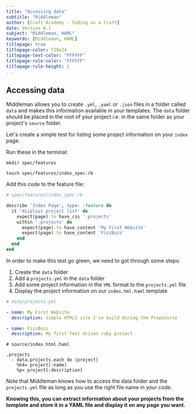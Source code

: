 ```yaml
---
title: "Accessing data"
subtitle: "Middleman"
author: [Craft Academy - Coding as a Craft]
date: Version 0.1
subject: "Middleman, HAML"
keywords: [Middleman, HAML]
titlepage: true
titlepage-color: f28e24
titlepage-text-color: "FFFFFF"
titlepage-rule-color: "FFFFFF"
titlepage-rule-height: 2
...
```



## Accessing data

Middleman allows you to create `.yml`, `.yaml` or `.json` files in a folder called `data` and makes this information available in your templates. The `data` folder should be placed in the root of your project i.e. in the same folder as your project's `source` folder.

Let's create a simple test for listing some project information on your `index` page. 

Run these in the terminal:

`mkdir spec/features`

`touch spec/features/index_spec.rb`

Add this code to the feature file:



```ruby
# spec/features/index_spec.rb

describe 'Index Page', type: :feature do
  it 'displays project list' do
    expect(page).to have_css '.projects'
    within '.projects' do
      expect(page).to have_content 'My First Website'
      expect(page).to have_content 'FizzBuzz'
    end
  end
end
```

In order to make this test go green, we need to got through some steps:
1. Create the `data` folder
2. Add a `projects.yml` in the `data` folder
3. Add some project information in the `YML` format to the `projects.yml` file
4. Display the project information on our `index.hml.haml` template


```yml
# data/projects.yml

- name: My First Website
  description: Simple HTML5 site I've build during the PrepCourse

- name: FizzBuzz
  description: My first Test driven ruby project
```


```haml
# source/index.html.haml

.projects
  - data.projects.each do |project|
    %h4= project[:name]
    %p= project[:description]
```

Note that Middleman knows how to access the data folder and the `projects.yml` file as long as you use the right file name in your code.

**Knowing this, you can extract information about your projects from the template and store it in a YAML file and display it on any page you want.**
